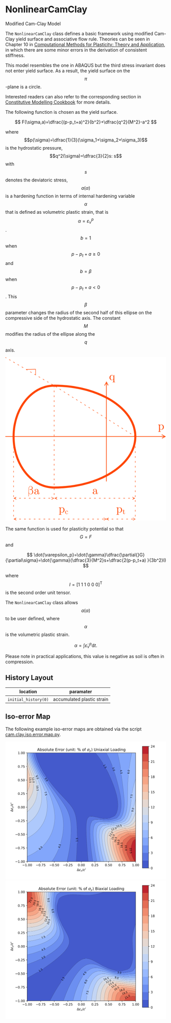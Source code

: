 # NonlinearCamClay

Modified Cam-Clay Model

The `NonlinearCamClay` class defines a basic framework using modified Cam-Clay yield surface and associative flow rule.
Theories can be seen in Chapter 10
in [Computational Methods for Plasticity: Theory and Application](https://doi.org/10.1002/9780470694626), in which there
are some minor errors in the derivation of consistent stiffness.

This model resembles the one in ABAQUS but the third stress invariant does not enter yield surface. As a result, the
yield surface on the $$\pi$$-plane is a circle.

Interested readers can also refer to the corresponding section
in [Constitutive Modelling Cookbook](https://github.com/TLCFEM/constitutive-modelling-cookbook/releases/download/latest/COOKBOOK.pdf)
for more details.

The following function is chosen as the yield surface.

$$
F(\sigma,a)=\dfrac{(p-p_t+a)^2}{b^2}+\dfrac{q^2}{M^2}-a^2
$$

where $$p(\sigma)=\dfrac{1}{3}(\sigma_1+\sigma_2+\sigma_3)$$ is the hydrostatic pressure, $$q^2(\sigma)=\dfrac{3}{2}s:
s$$ with $$s$$ denotes the deviatoric stress, $$a(\alpha)$$ is a hardening function in terms of internal hardening
variable $$\alpha$$ that is defined as volumetric plastic strain, that is $$\alpha=\varepsilon_v^p$$. $$b=1$$ when
$$p-p_t+a\ge0$$ and $$b=\beta$$ when $$p-p_t+a<0$$. This $$\beta$$ parameter changes the radius of the second half of
this ellipse on the compressive side of the hydrostatic axis. The constant $$M$$ modifies the radius of the ellipse
along the $$q$$ axis.

![yield surface](MCC.svg)

The same function is used for plasticity potential so that $$G=F$$ and

$$
\dot{\varepsilon_p}=\dot{\gamma}\dfrac{\partial{}G}{\partial\sigma}=\dot{\gamma}(\dfrac{3}{M^2}s+\dfrac{2(p-p_t+a)
}{3b^2}I)
$$

where $$I=[1~1~1~0~0~0]^\mathrm{T}$$ is the second order unit tensor.

The `NonlinearCamClay` class allows $$a(\alpha)$$ to be user defined, where $$\alpha$$ is the volumetric plastic strain.

$$
\alpha=\int\dot{\varepsilon}_v^p\mathrm{d}t.
$$

Please note in practical applications, this value is negative as soil is often in compression.

## History Layout

| location             | paramater                  |
|----------------------|----------------------------|
| `initial_history(0)` | accumulated plastic strain |


## Iso-error Map

The following example iso-error maps are obtained via the script [cam.clay.iso.error.map.py](cam.clay.iso.error.map.py).

![absolute error uniaxial](abs.error.uniaxial.svg)
![absolute error biaxial](abs.error.biaxial.svg)
